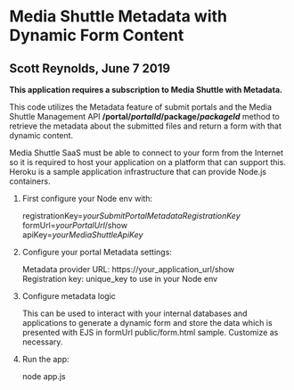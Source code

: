 # Media Shuttle Metadata with Dynamic Form Content
## Scott Reynolds, June 7 2019

**This application requires a subscription to Media Shuttle with Metadata.**

   This code utilizes the Metadata feature of submit portals and the Media Shuttle Management API **/portal/*portalId*/package/*packageId*** method to retrieve the metadata about the submitted files and return a form with that dynamic content. 

   Media Shuttle SaaS must be able to connect to your form from the Internet so it is required to host your application on a platform that can support this. Heroku is a sample application infrastructure that can provide Node.js containers.

1. First configure your Node env with:

   registrationKey=*yourSubmitPortalMetadataRegistrationKey*  
   formUrl=*yourPortalUrl*/show  
   apiKey=*yourMediaShuttleApiKey*

2. Configure your portal Metadata settings:

   Metadata provider URL: https://your_application_url/show  
   Registration key: unique_key to use in your Node env

3. Configure metadata logic

   This can be used to interact with your internal databases and applications to generate a dynamic form and store the data which is presented with EJS in formUrl public/form.html sample. Customize as necessary.

3. Run the app:

   node app.js